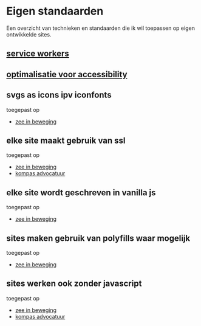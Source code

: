 # Eigen standaarden

Een overzicht van technieken en standaarden die ik wil toepassen op eigen ontwikkelde sites.

## [service workers](https://justmarkup.com/log/2016/10/enhancing-a-comment-form/)
## [optimalisatie voor accessibility](https://shop.smashingmagazine.com/products/apps-for-all)
## svgs as icons ipv iconfonts  
toegepast op 
* [zee in beweging](https://zeeinbeweging.nl/)

## elke site maakt gebruik van ssl  
toegepast op 
* [zee in beweging](https://zeeinbeweging.nl/)
* [kompas advocatuur](http://kompas-advocatuur.nl/)

## elke site wordt geschreven in vanilla js  
toegepast op 
* [zee in beweging](https://zeeinbeweging.nl/)

## sites maken gebruik van polyfills waar mogelijk  
toegepast op
* [zee in beweging](https://zeeinbeweging.nl/)

## sites werken ook zonder javascript  
toegepast op
* [zee in beweging](https://zeeinbeweging.nl/)
* [kompas advocatuur](http://kompas-advocatuur.nl/)
